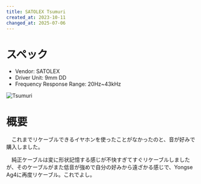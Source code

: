 ```yaml
---
title: SATOLEX Tsumuri
created_at: 2023-10-11
changed_at: 2025-07-06
---
```


# スペック
- Vendor: SATOLEX
- Driver Unit: 9mm DD
- Frequency Response Range: 20Hz~43kHz

![Tsumuri](https://i.imgur.com/x3Zg06x.jpg)

# 概要
　これまでリケーブルできるイヤホンを使ったことがなかったのと、音が好みで購入しました。

　純正ケーブルは変に形状記憶する感じが不快すぎてすぐリケーブルしましたが、そのケーブルがまた低音が強めで自分の好みから遠ざかる感じで、Yongse Ag4に再度リケーブル。これでよし。